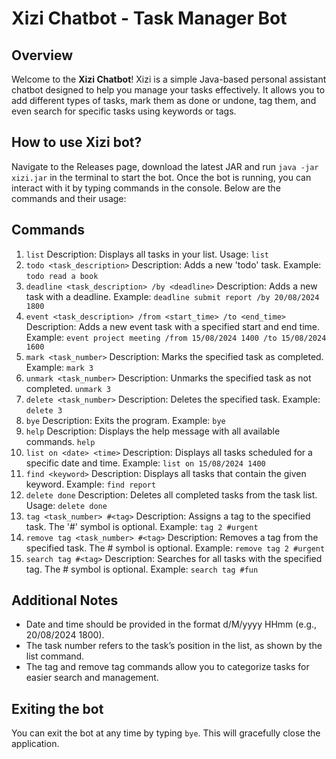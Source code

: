 # Xizi Chatbot - Task Manager Bot

## Overview
Welcome to the **Xizi Chatbot**! Xizi is a simple Java-based personal assistant chatbot designed to help you manage your tasks effectively. It allows you to add different types of tasks, 
mark them as done or undone, tag them, and even search for specific tasks using keywords or tags.

## How to use Xizi bot?
Navigate to the Releases page, download the latest JAR and run `java -jar xizi.jar` in the terminal to start the bot.
Once the bot is running, you can interact with it by typing commands in the console. Below are the commands and their usage:

## Commands
1. `list`
   Description: Displays all tasks in your list.
   Usage:
   `list`
2. `todo <task_description>`
   Description: Adds a new 'todo' task.
   Example:
   `todo read a book`
3. `deadline <task_description> /by <deadline>`
   Description: Adds a new task with a deadline.
   Example:
   `deadline submit report /by 20/08/2024 1800`
4. `event <task_description> /from <start_time> /to <end_time>`
   Description: Adds a new event task with a specified start and end time.
   Example:
   `event project meeting /from 15/08/2024 1400 /to 15/08/2024 1600`
5. `mark <task_number>`
   Description: Marks the specified task as completed.
   Example:
   `mark 3`
6. `unmark <task_number>`
   Description: Unmarks the specified task as not completed.
   `unmark 3`
7. `delete <task_number>`
   Description: Deletes the specified task.
   Example:
   `delete 3`
8. `bye`
   Description: Exits the program. 
   Example:
   `bye`
9. `help`
   Description: Displays the help message with all available commands.
   `help`
10. `list on <date> <time>`
    Description: Displays all tasks scheduled for a specific date and time.
    Example:
    `list on 15/08/2024 1400`
11. `find <keyword>`
    Description: Displays all tasks that contain the given keyword.
    Example:
    `find report`
12. `delete done`
    Description: Deletes all completed tasks from the task list.
    Usage:
    `delete done`
13. `tag <task_number> #<tag>`
    Description: Assigns a tag to the specified task. The '#' symbol is optional.
    Example:
    `tag 2 #urgent`
14. `remove tag <task_number> #<tag>`
    Description: Removes a tag from the specified task. The # symbol is optional.
    Example:
    `remove tag 2 #urgent`
15. `search tag #<tag>`
    Description: Searches for all tasks with the specified tag. The # symbol is optional.
    Example:
    `search tag #fun`

## Additional Notes
- Date and time should be provided in the format d/M/yyyy HHmm (e.g., 20/08/2024 1800).
- The task number refers to the task’s position in the list, as shown by the list command.
- The tag and remove tag commands allow you to categorize tasks for easier search and management.

## Exiting the bot
You can exit the bot at any time by typing `bye`. This will gracefully close the application.